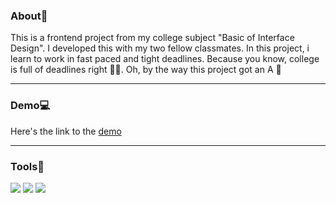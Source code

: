 ### About📝
This is a frontend project from my college subject "Basic of Interface Design". I developed this with my two fellow classmates. In this project, i learn to work in fast paced and tight deadlines. Because you know, college is full of deadlines right 🧑‍🏫. Oh, by the way this project got an A 💯

<hr/>

### Demo💻
Here's the link to the [demo][1]

[1]: https://aliefdany.github.io/microsoft-landingpage-redesign

<hr/>

### Tools🔨
[![](https://img.shields.io/badge/Code-Javascript-blue?logo=javascript)](https://www.javascript.com/)
[![](https://img.shields.io/badge/Code-CSS-blue?logo=css3)](https://developer.mozilla.org/en-US/docs/Web/CSS)
[![](https://img.shields.io/badge/Code-HTML-blue?logo=html5)](https://developer.mozilla.org/en-US/docs/Web/HTML)
